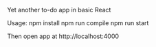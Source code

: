 Yet another to-do app in basic React

Usage:
npm install
npm run compile
npm run start

Then open app at http://localhost:4000